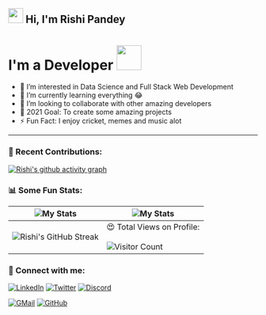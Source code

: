 ## <img src="https://raw.githubusercontent.com/MartinHeinz/MartinHeinz/master/wave.gif" width="30px"> Hi, I'm Rishi Pandey

# I'm a Developer <img src="https://media.giphy.com/media/M9gbBd9nbDrOTu1Mqx/giphy.gif" width="50">

- 👀 I’m interested in Data Science and Full Stack Web Development
- 🌱 I’m currently learning everything 😂
- 💞 I’m looking to collaborate with other amazing developers
- 🥅 2021 Goal: To create some amazing projects
- ⚡ Fun Fact: I enjoy cricket, memes and music alot

---

### 🧾 Recent Contributions:
[![Rishi's github activity graph](https://activity-graph.herokuapp.com/graph?username=riishiiiii&theme=react-dark)](https://github.com/riishiiiii/)

### 📊 Some Fun Stats:
| ![My Stats](https://github-readme-stats.vercel.app/api?username=riishiiiii&theme=midnight-purple) | ![My Stats](https://github-readme-stats.vercel.app/api/top-langs/?username=riishiiiii&theme=midnight-purple) |
| --- | --- |
| ![Rishi's GitHub Streak](https://github-readme-streak-stats.herokuapp.com/?user=riishiiiii&theme=vision-friendly-dark) | 😍 Total Views on Profile:<br><br> ![Visitor Count](https://profile-counter.glitch.me/riishiiiii/count.svg) 


### 🤝 Connect with me:

[![LinkedIn](https://img.shields.io/badge/LinkedIn-0077B5?style=for-the-badge&logo=linkedin&logoColor=white)](https://www.linkedin.com/in/rishi-pandey-247962182/)
[![Twitter](https://img.shields.io/badge/Twitter-1DA1F2?style=for-the-badge&logo=twitter&logoColor=white)](https://twitter.com/Riishiiiiii)
[![Discord](https://img.shields.io/badge/Discord-7289DA?style=for-the-badge&logo=discord&logoColor=white)](https://discordapp.com/users/501221798419890204)
<!-- [![Telegram](https://img.shields.io/badge/Telegram-2CA5E0?style=for-the-badge&logo=telegram&logoColor=white)](https://t.me/Shishir_Shekhar)
[![Instagram](https://img.shields.io/badge/Instagram-E4405F?style=for-the-badge&logo=instagram&logoColor=white)](https://www.instagram.com/shishirshekharpathak/) -->
[![GMail](https://img.shields.io/badge/Gmail-D14836?style=for-the-badge&logo=gmail&logoColor=white)](mailto:riship4611@gmail.com)
[![GitHub](https://img.shields.io/badge/GitHub-100000?style=for-the-badge&logo=github&logoColor=white)](https://github.com/riishiiiii)

